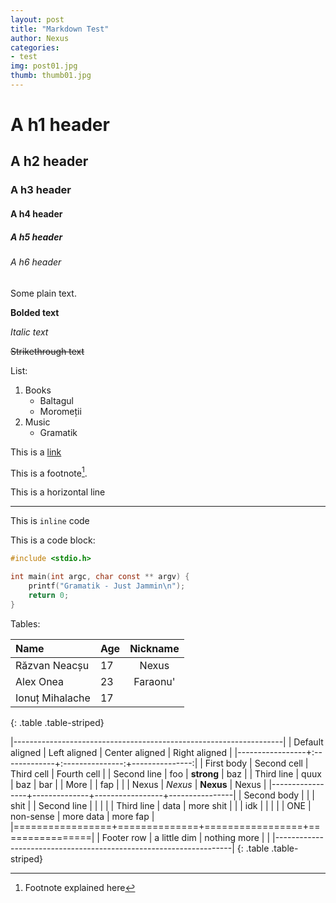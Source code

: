 ```yaml
---
layout: post
title: "Markdown Test"
author: Nexus
categories:
- test
img: post01.jpg
thumb: thumb01.jpg
---
```


# A h1 header

## A h2 header

### A h3 header

#### A h4 header

##### A h5 header

###### A h6 header

Some plain text.

**Bolded text**

*Italic text*

<del>Strikethrough text</del>

List:

1. Books
	* Baltagul
	* Moromeții
2. Music
	* Gramatik

This is a [link](http://google.com)

This is a footnote[^1].

This is a horizontal line

---

This is `inline` code

This is a code block:

~~~ c
#include <stdio.h>

int main(int argc, char const ** argv) {
	printf("Gramatik - Just Jammin\n");
	return 0;
}
~~~

Tables:

| Name            | Age            | Nickname  |
| :-------------- | :------------- | :-------: |
| Răzvan Neacșu   | 17             | Nexus     |
| Alex Onea       | 23             | Faraonu'  |
| Ionuț Mihalache | 17             |           |
{: .table .table-striped}

|-------------------------------------------------------------------|
| Default aligned | Left aligned | Center aligned  | Right aligned  |
|-----------------+:-------------+:---------------:+---------------:|
| First body      | Second cell  | Third cell      | Fourth cell    |
| Second line     | foo          | **strong**      | baz            |
| Third line      | quux         | baz             | bar            |
| More            |              | fap             |                |
| Nexus           | *Nexus*      | **Nexus**       | Nexus          |
|-----------------+--------------+-----------------+----------------|
| Second body     |              |                 | shit           |
| Second line     |              |                 |                |
| Third line      | data         | more shit       |                |
| idk             |              |                 |                |
| ONE             | non-sense    | more data       | more fap       |
|=================+==============+=================+================|
| Footer row      | a little dim | nothing more    |                |
|-------------------------------------------------------------------|
{: .table .table-striped}


[^1]: Footnote explained here
